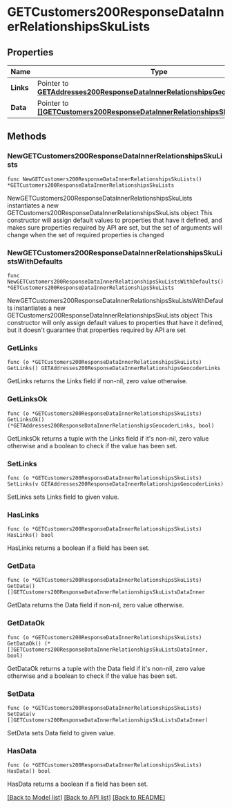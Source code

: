 # GETCustomers200ResponseDataInnerRelationshipsSkuLists

## Properties

Name | Type | Description | Notes
------------ | ------------- | ------------- | -------------
**Links** | Pointer to [**GETAddresses200ResponseDataInnerRelationshipsGeocoderLinks**](GETAddresses200ResponseDataInnerRelationshipsGeocoderLinks.md) |  | [optional] 
**Data** | Pointer to [**[]GETCustomers200ResponseDataInnerRelationshipsSkuListsDataInner**](GETCustomers200ResponseDataInnerRelationshipsSkuListsDataInner.md) |  | [optional] 

## Methods

### NewGETCustomers200ResponseDataInnerRelationshipsSkuLists

`func NewGETCustomers200ResponseDataInnerRelationshipsSkuLists() *GETCustomers200ResponseDataInnerRelationshipsSkuLists`

NewGETCustomers200ResponseDataInnerRelationshipsSkuLists instantiates a new GETCustomers200ResponseDataInnerRelationshipsSkuLists object
This constructor will assign default values to properties that have it defined,
and makes sure properties required by API are set, but the set of arguments
will change when the set of required properties is changed

### NewGETCustomers200ResponseDataInnerRelationshipsSkuListsWithDefaults

`func NewGETCustomers200ResponseDataInnerRelationshipsSkuListsWithDefaults() *GETCustomers200ResponseDataInnerRelationshipsSkuLists`

NewGETCustomers200ResponseDataInnerRelationshipsSkuListsWithDefaults instantiates a new GETCustomers200ResponseDataInnerRelationshipsSkuLists object
This constructor will only assign default values to properties that have it defined,
but it doesn't guarantee that properties required by API are set

### GetLinks

`func (o *GETCustomers200ResponseDataInnerRelationshipsSkuLists) GetLinks() GETAddresses200ResponseDataInnerRelationshipsGeocoderLinks`

GetLinks returns the Links field if non-nil, zero value otherwise.

### GetLinksOk

`func (o *GETCustomers200ResponseDataInnerRelationshipsSkuLists) GetLinksOk() (*GETAddresses200ResponseDataInnerRelationshipsGeocoderLinks, bool)`

GetLinksOk returns a tuple with the Links field if it's non-nil, zero value otherwise
and a boolean to check if the value has been set.

### SetLinks

`func (o *GETCustomers200ResponseDataInnerRelationshipsSkuLists) SetLinks(v GETAddresses200ResponseDataInnerRelationshipsGeocoderLinks)`

SetLinks sets Links field to given value.

### HasLinks

`func (o *GETCustomers200ResponseDataInnerRelationshipsSkuLists) HasLinks() bool`

HasLinks returns a boolean if a field has been set.

### GetData

`func (o *GETCustomers200ResponseDataInnerRelationshipsSkuLists) GetData() []GETCustomers200ResponseDataInnerRelationshipsSkuListsDataInner`

GetData returns the Data field if non-nil, zero value otherwise.

### GetDataOk

`func (o *GETCustomers200ResponseDataInnerRelationshipsSkuLists) GetDataOk() (*[]GETCustomers200ResponseDataInnerRelationshipsSkuListsDataInner, bool)`

GetDataOk returns a tuple with the Data field if it's non-nil, zero value otherwise
and a boolean to check if the value has been set.

### SetData

`func (o *GETCustomers200ResponseDataInnerRelationshipsSkuLists) SetData(v []GETCustomers200ResponseDataInnerRelationshipsSkuListsDataInner)`

SetData sets Data field to given value.

### HasData

`func (o *GETCustomers200ResponseDataInnerRelationshipsSkuLists) HasData() bool`

HasData returns a boolean if a field has been set.


[[Back to Model list]](../README.md#documentation-for-models) [[Back to API list]](../README.md#documentation-for-api-endpoints) [[Back to README]](../README.md)


